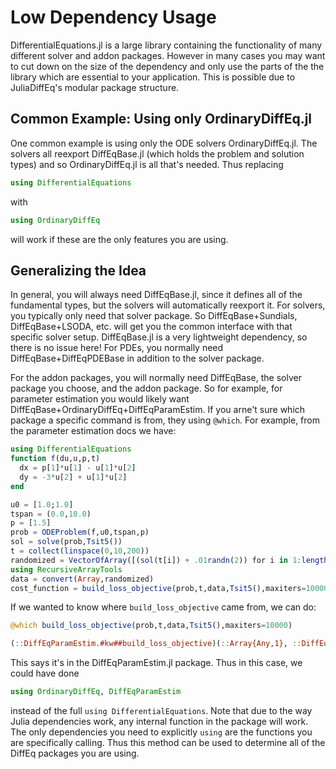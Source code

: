 # Low Dependency Usage

DifferentialEquations.jl is a large library containing the functionality of
many different solver and addon packages. However in many cases you may want
to cut down on the size of the dependency and only use the parts of the
the library which are essential to your application. This is possible
due to JuliaDiffEq's modular package structure.

## Common Example: Using only OrdinaryDiffEq.jl

One common example is using only the ODE solvers OrdinaryDiffEq.jl. The solvers all
reexport DiffEqBase.jl (which holds the problem and solution types) and so
OrdinaryDiffEq.jl is all that's needed. Thus replacing

```julia
using DifferentialEquations
```

with

```julia
using OrdinaryDiffEq
```

will work if these are the only features you are using.

## Generalizing the Idea

In general, you will always need DiffEqBase.jl, since it defines all of the
fundamental types, but the solvers will automatically reexport it.
For solvers, you typically only need that solver package.
So DiffEqBase+Sundials, DiffEqBase+LSODA, etc. will get you the common interface
with that specific solver setup. DiffEqBase.jl is a very lightweight dependency,
so there is no issue here! For PDEs, you normally need DiffEqBase+DiffEqPDEBase
in addition to the solver package.

For the addon packages, you will normally need DiffEqBase, the solver package
you choose, and the addon package. So for example, for parameter estimation you
would likely want DiffEqBase+OrdinaryDiffEq+DiffEqParamEstim. If you arne't sure
which package a specific command is from, they using `@which`. For example, from
the parameter estimation docs we have:

```julia
using DifferentialEquations
function f(du,u,p,t)
  dx = p[1]*u[1] - u[1]*u[2]
  dy = -3*u[2] + u[1]*u[2]
end

u0 = [1.0;1.0]
tspan = (0.0,10.0)
p = [1.5]
prob = ODEProblem(f,u0,tspan,p)
sol = solve(prob,Tsit5())
t = collect(linspace(0,10,200))
randomized = VectorOfArray([(sol(t[i]) + .01randn(2)) for i in 1:length(t)])
using RecursiveArrayTools
data = convert(Array,randomized)
cost_function = build_loss_objective(prob,t,data,Tsit5(),maxiters=10000)
```

If we wanted to know where `build_loss_objective` came from, we can do:

```julia
@which build_loss_objective(prob,t,data,Tsit5(),maxiters=10000)

(::DiffEqParamEstim.#kw##build_loss_objective)(::Array{Any,1}, ::DiffEqParamEstim.#build_loss_objective, prob::DiffEqBase.DEProblem, t, data, alg)
```

This says it's in the DiffEqParamEstim.jl package. Thus in this case, we could have
done

```julia
using OrdinaryDiffEq, DiffEqParamEstim
```

instead of the full `using DifferentialEquations`. Note that due to the way
Julia dependencies work, any internal function in the package will work. The only
dependencies you need to explicitly `using` are the functions you are specifically
calling. Thus this method can be used to determine all of the DiffEq packages
you are using.
